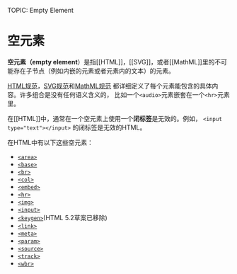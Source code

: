 TOPIC: Empty Element

# 空元素

**空元素（empty element**）是指[[HTML]]，[[SVG]]，或者[[MathML]]里的不可能存在子节点（例如内嵌的元素或者元素内的文本）的元素。

[HTML规范](http://www.w3.org/html/wg/drafts/html/CR/)，[SVG规范](http://www.w3.org/TR/SVG2/)和[MathML规范](http://www.w3.org/Math/draft-spec/)
都详细定义了每个元素能包含的具体内容。许多组合是没有任何语义含义的，
比如一个`<audio>`元素嵌套在一个`<hr>`元素里。

在[[HTML]]中，通常在一个空元素上使用一个**闭标签**是无效的。例如， `<input type="text"></input>` 的闭标签是无效的HTML。

在HTML中有以下这些空元素：

- [`<area>`](/zh-hans/webfrontend/<area>)
- [`<base>`](/zh-hans/webfrontend/<base>)
- [`<br>`](/zh-hans/webfrontend/<br>)
- [`<col>`](/zh-hans/webfrontend/<col>)
- [`<embed>`](/zh-hans/webfrontend/<embed>)
- [`<hr>`](/zh-hans/webfrontend/<hr>)
- [`<img>`](/zh-hans/webfrontend/<img>)
- [`<input>`](/zh-hans/webfrontend/<input>)
- [`<keygen>`](/zh-hans/webfrontend/<keygen>)(HTML 5.2草案已移除)
- [`<link>`](/zh-hans/webfrontend/<link>)
- [`<meta>`](/zh-hans/webfrontend/<meta>)
- [`<param>`](/zh-hans/webfrontend/<param>)
- [`<source>`](/zh-hans/webfrontend/<source>)
- [`<track>`](/zh-hans/webfrontend/<track>)
- [`<wbr>`](/zh-hans/webfrontend/<wbr>)
